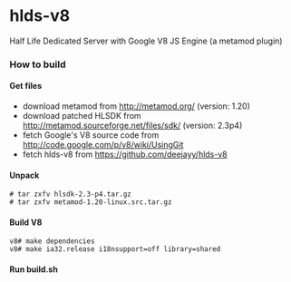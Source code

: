 hlds-v8
=======

Half Life Dedicated Server with Google V8 JS Engine (a metamod plugin)

### How to build

#### Get files

- download metamod from http://metamod.org/ (version: 1.20)
- download patched HLSDK from http://metamod.sourceforge.net/files/sdk/ (version: 2.3p4)
- fetch Google's V8 source code from http://code.google.com/p/v8/wiki/UsingGit
- fetch hlds-v8 from https://github.com/deejayy/hlds-v8

#### Unpack

    # tar zxfv hlsdk-2.3-p4.tar.gz
    # tar zxfv metamod-1.20-linux.src.tar.gz

#### Build V8

    v8# make dependencies
    v8# make ia32.release i18nsupport=off library=shared

#### Run build.sh
